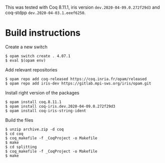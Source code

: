 This was tested with Coq 8.11.1, iris version `dev.2020-04-09.0.272f29d3` and coq-stdpp `dev.2020-04-03.1.eeef6250`.


# Build instructions

Create a new switch
```
$ opam switch create . 4.07.1
$ eval $(opam env)
```

Add relevant repositories
```
$ opam repo add coq-released https://coq.inria.fr/opam/released
$ opam repo add iris-dev https://gitlab.mpi-sws.org/iris/opam.git
```
Install right version of the packages
```
$ opam install coq.8.11.1
$ opam install coq-iris.dev.2020-04-09.0.272f29d3
$ opam install coq-iris-string-ident
```

Build the files
```
$ unzip archive.zip -d coq
$ cd coq
$ coq_makefile -f _CoqProject -o Makefile
$ make
$ cd splitting
$ coq_makefile -f _CoqProject -o Makefile
$ make
```
